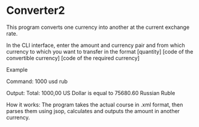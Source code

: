 # Converter2

This program converts one currency into another at the current exchange rate.

In the CLI interface, enter the amount and currency pair and from which currency to which you want to transfer in the format
[quantity] [code of the convertible currency] [code of the required currency]


Example

Command:
1000 usd rub

Output:
Total: 1000,00 US Dollar is equal to 75680.60 Russian Ruble

How it works:
The program takes the actual course in .xml format, then parses them using jsop, calculates and outputs the amount in another currency.

